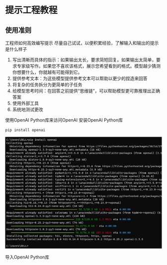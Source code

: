 # 提示工程教程

## 使用准则
工程师如何高效编写提示
尽量自己试试，以便积累经验，了解输入和输出的提示是什么样子

1. 写出清晰而具体的指示：如果输出太长，要求简短回复。如果输出太简单，要求专家级写作。如果您不喜欢该格式，展示您希望看到的格式。模型越少猜测你想要什么，你就越有可能得到它。
2. 提供参考文本：为这些模型提供参考文本可以帮助以更少的捏造来回答
3. 将复杂的任务拆分为更简单的子任务
4. 给模型思考时间：在回答之前提供“思维链”，可以帮助模型更可靠推理出正确答案
5. 使用外部工具
6. 系统地测试更改

使用OpenAI Python库来访问OpenAI
安装OpenAI Python库
```python
pip install openai
```

![](img/img_20231127.png)

导入OpenAI Python库

